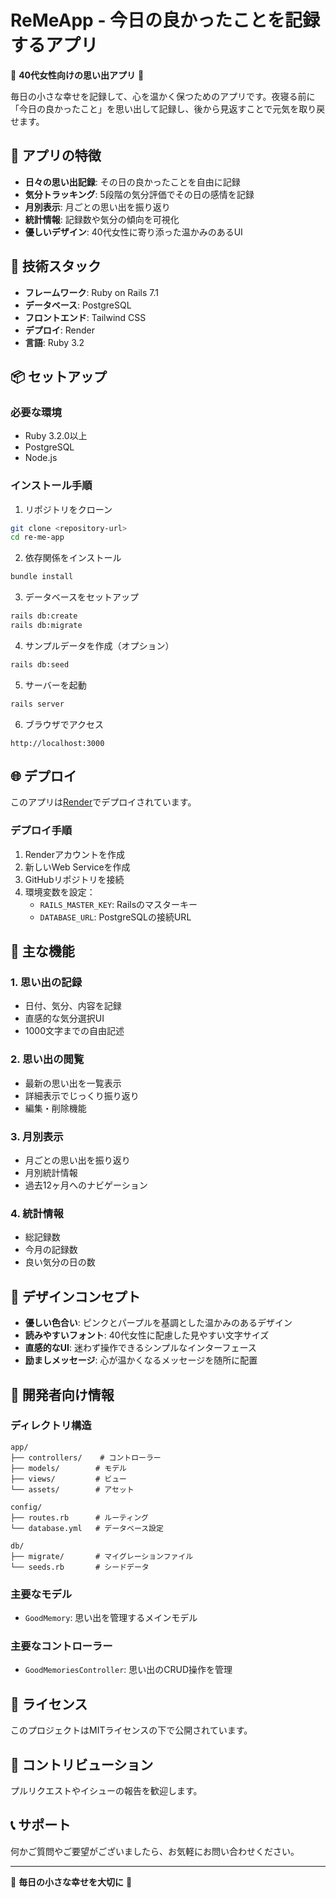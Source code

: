 # ReMeApp - 今日の良かったことを記録するアプリ

🌸 **40代女性向けの思い出アプリ** 🌸

毎日の小さな幸せを記録して、心を温かく保つためのアプリです。夜寝る前に「今日の良かったこと」を思い出して記録し、後から見返すことで元気を取り戻せます。

## 🌟 アプリの特徴

- **日々の思い出記録**: その日の良かったことを自由に記録
- **気分トラッキング**: 5段階の気分評価でその日の感情を記録
- **月別表示**: 月ごとの思い出を振り返り
- **統計情報**: 記録数や気分の傾向を可視化
- **優しいデザイン**: 40代女性に寄り添った温かみのあるUI

## 🚀 技術スタック

- **フレームワーク**: Ruby on Rails 7.1
- **データベース**: PostgreSQL
- **フロントエンド**: Tailwind CSS
- **デプロイ**: Render
- **言語**: Ruby 3.2

## 📦 セットアップ

### 必要な環境
- Ruby 3.2.0以上
- PostgreSQL
- Node.js

### インストール手順

1. リポジトリをクローン
```bash
git clone <repository-url>
cd re-me-app
```

2. 依存関係をインストール
```bash
bundle install
```

3. データベースをセットアップ
```bash
rails db:create
rails db:migrate
```

4. サンプルデータを作成（オプション）
```bash
rails db:seed
```

5. サーバーを起動
```bash
rails server
```

6. ブラウザでアクセス
```
http://localhost:3000
```

## 🌐 デプロイ

このアプリは[Render](https://render.com)でデプロイされています。

### デプロイ手順

1. Renderアカウントを作成
2. 新しいWeb Serviceを作成
3. GitHubリポジトリを接続
4. 環境変数を設定：
   - `RAILS_MASTER_KEY`: Railsのマスターキー
   - `DATABASE_URL`: PostgreSQLの接続URL

## 📱 主な機能

### 1. 思い出の記録
- 日付、気分、内容を記録
- 直感的な気分選択UI
- 1000文字までの自由記述

### 2. 思い出の閲覧
- 最新の思い出を一覧表示
- 詳細表示でじっくり振り返り
- 編集・削除機能

### 3. 月別表示
- 月ごとの思い出を振り返り
- 月別統計情報
- 過去12ヶ月へのナビゲーション

### 4. 統計情報
- 総記録数
- 今月の記録数
- 良い気分の日の数

## 🎨 デザインコンセプト

- **優しい色合い**: ピンクとパープルを基調とした温かみのあるデザイン
- **読みやすいフォント**: 40代女性に配慮した見やすい文字サイズ
- **直感的なUI**: 迷わず操作できるシンプルなインターフェース
- **励ましメッセージ**: 心が温かくなるメッセージを随所に配置

## 🔧 開発者向け情報

### ディレクトリ構造
```
app/
├── controllers/    # コントローラー
├── models/        # モデル
├── views/         # ビュー
└── assets/        # アセット

config/
├── routes.rb      # ルーティング
└── database.yml   # データベース設定

db/
├── migrate/       # マイグレーションファイル
└── seeds.rb       # シードデータ
```

### 主要なモデル
- `GoodMemory`: 思い出を管理するメインモデル

### 主要なコントローラー
- `GoodMemoriesController`: 思い出のCRUD操作を管理

## 📝 ライセンス

このプロジェクトはMITライセンスの下で公開されています。

## 🤝 コントリビューション

プルリクエストやイシューの報告を歓迎します。

## 📞 サポート

何かご質問やご要望がございましたら、お気軽にお問い合わせください。

---

🌸 **毎日の小さな幸せを大切に** 🌸
